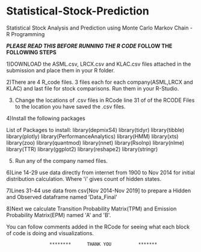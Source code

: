 # Statistical-Stock-Prediction
Statistical Stock Analysis and Prediction using Monte Carlo Markov Chain - R Programming

***PLEASE READ THIS BEFORE RUNNING THE R CODE***
**FOLLOW THE FOLLOWING STEPS**

1)DOWNLOAD the ASML.csv, LRCX.csv and KLAC.csv files attached in the submission and place them in your R folder.

2)There are 4 R_code files. 3 files each for each company(ASML,LRCX and KLAC) and last file for stock comparisons. Run them in your R-Studio.

3) Change the locations of .csv files in RCode line 31 of of the RCODE Files to the location you have saved the .csv files.

4)Install the following packages 

List of Packages to install:
library(depmixS4)
library(tidyr)
library(tibble)
library(plotly)
library(PerformanceAnalytics)
library(HMM)
library(xts)
library(zoo)
library(quantmod)
library(nnet)
library(Rsolnp)
library(nlme)
library(TTR)
library(ggplot2) 
library(reshape2)
library(stringr)

5) Run any of the company named files. 

6)Line 14-29 use data directly from internet from 1900 to Nov 2014 for initial distribution calculation. Where 'i' gives count of hidden states.

7)Lines 31-44 use data from csv[Nov 2014-Nov 2019] to prepare a Hidden and Observed dataframe named 'Data_Final'

8)Next we calculate Transition Probability Matrix(TPM) and Emission Probability Matrix(EPM) named 'A' and 'B'.

You can follow comments added in the RCode for seeing what each block of code is doing and visualizations.


					********	  THANK YOU          *******
